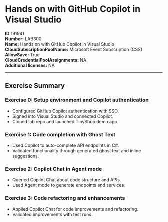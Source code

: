 # Hands on with GitHub Copilot in Visual Studio

**ID** 191941  
**Number:** LAB300  
**Name:** Hands on with GitHub Copilot in Visual Studio
**CloudSubscriptionPoolName:** Microsoft Event Subscription (CSS)  
**AllowSave:** True  
**CloudCredentialPoolAssignments:** NA  
**Additional licenses:** NA  

---

## Exercise Summary

### Exercise 0: Setup environment and Copilot authentication
- Configured GitHub Copilot authentication with SSO.  
- Signed into Visual Studio and connected Copilot.  
- Cloned lab repo and launched TinyShop demo app.  

### Exercise 1: Code completion with Ghost Text
- Used Copilot to auto-complete API endpoints in C#.  
- Validated functionality through generated ghost text and inline suggestions.  

### Exercise 2: Copilot Chat in Agent mode
- Queried Copilot Chat about code structure and APIs.  
- Used Agent mode to generate endpoints and services.  

### Exercise 3: Code refactoring and enhancements
- Applied Copilot Chat for code improvements and refactoring.  
- Validated improvements with test runs.
